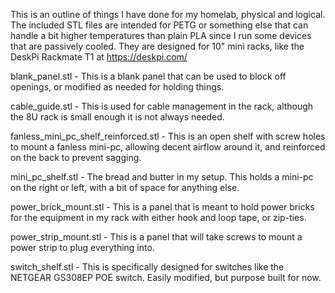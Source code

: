 This is an outline of things I have done for my homelab, physical and logical. The included STL files are intended for PETG or something else that can handle a bit higher temperatures than plain PLA since I run some devices that are passively cooled. They are designed for 10" mini racks, like the DeskPi Rackmate T1 at https://deskpi.com/

blank_panel.stl - This is a blank panel that can be used to block off openings, or modified as needed for holding things.

cable_guide.stl - This is used for cable management in the rack, although the 8U rack is small enough it is not always needed.

fanless_mini_pc_shelf_reinforced.stl - This is an open shelf with screw holes to mount a fanless mini-pc, allowing decent airflow around it, and reinforced on the back to prevent sagging.

mini_pc_shelf.stl - The bread and butter in my setup. This holds a mini-pc on the right or left, with a bit of space for anything else. 

power_brick_mount.stl - This is a panel that is meant to hold power bricks for the equipment in my rack with either hook and loop tape, or zip-ties.

power_strip_mount.stl - This is a panel that will take screws to mount a power strip to plug everything into.

switch_shelf.stl - This is specifically designed for switches like the NETGEAR GS308EP POE switch. Easily modified, but purpose built for now.
